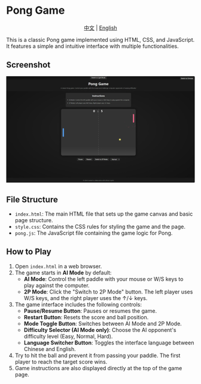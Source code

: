 # Pong Game

<div align="center">
  <a href="README.md">中文</a> | <a href="README.en.md">English</a>
</div>

This is a classic Pong game implemented using HTML, CSS, and JavaScript. It features a simple and intuitive interface with multiple functionalities.

## Screenshot

![Pong Game](img/Game_en.png)

## File Structure

- `index.html`: The main HTML file that sets up the game canvas and basic page structure.
- `style.css`: Contains the CSS rules for styling the game and the page.
- `pong.js`: The JavaScript file containing the game logic for Pong.

## How to Play

1. Open `index.html` in a web browser.
2. The game starts in **AI Mode** by default:
   - **AI Mode**: Control the left paddle with your mouse or W/S keys to play against the computer.
   - **2P Mode**: Click the "Switch to 2P Mode" button. The left player uses W/S keys, and the right player uses the ↑/↓ keys.
3. The game interface includes the following controls:
   - **Pause/Resume Button**: Pauses or resumes the game.
   - **Restart Button**: Resets the score and ball position.
   - **Mode Toggle Button**: Switches between AI Mode and 2P Mode.
   - **Difficulty Selector (AI Mode only)**: Choose the AI opponent's difficulty level (Easy, Normal, Hard).
   - **Language Switcher Button**: Toggles the interface language between Chinese and English.
4. Try to hit the ball and prevent it from passing your paddle. The first player to reach the target score wins.
5. Game instructions are also displayed directly at the top of the game page.
